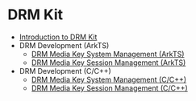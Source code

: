 # DRM Kit

- [Introduction to DRM Kit](drm-overview.md)
- DRM Development (ArkTS)
  - [DRM Media Key System Management (ArkTS)](drm-mediakeysystem-management.md)
  - [DRM Media Key Session Management (ArkTS)](drm-mediakeysession-management.md)
- DRM Development (C/C++)
  - [DRM Media Key System Management (C/C++)](native-drm-mediakeysystem-management.md)
  - [DRM Media Key Session Management (C/C++)](native-drm-mediakeysession-management.md)
